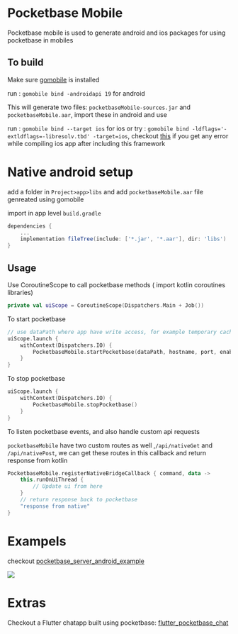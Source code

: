 # Pocketbase Mobile

Pocketbase mobile is used to generate android and ios packages for using pocketbase in mobiles


## To build

Make sure [gomobile](https://pkg.go.dev/golang.org/x/mobile/cmd/gomobile) is installed 

run :  `gomobile bind -androidapi 19` for android

This will generate two files: `pocketbaseMobile-sources.jar` and `pocketbaseMobile.aar`, import these in android and use

run : `gomobile bind --target ios` for ios
or try : `gomobile bind -ldflags='-extldflags=-libresolv.tbd' -target=ios`, checkout [this](https://github.com/golang/go/issues/58416) if you get any error while compiling ios app after including this framework

# Native android setup

add a folder in `Project>app>libs` and add `pocketbaseMobile.aar` file genreated using gomobile

import in app level `build.gradle`

```gradle
dependencies {
    ...
    implementation fileTree(include: ['*.jar', '*.aar'], dir: 'libs')
}
```

## Usage

Use CoroutineScope to call pocketbase methods ( import kotlin coroutines libraries)

```kotlin
private val uiScope = CoroutineScope(Dispatchers.Main + Job())
```

To start pocketbase

```kotlin
// use dataPath where app have write access, for example temporary cache path `context.cacheDir.absolutePath` or filePath
uiScope.launch {
    withContext(Dispatchers.IO) {
        PocketbaseMobile.startPocketbase(dataPath, hostname, port, enableApiLogs)
    }
}
```

To stop pocketbase

```kotlin
uiScope.launch {
    withContext(Dispatchers.IO) {
        PocketbaseMobile.stopPocketbase()
    }
}
```

To listen pocketbase events, and also handle custom api requests

`pocketbaseMobile` have two custom routes as well ,`/api/nativeGet` and `/api/nativePost`, we can
get these routes in this callback and return response from kotlin

```kotlin
PocketbaseMobile.registerNativeBridgeCallback { command, data ->
    this.runOnUiThread {
        // Update ui from here
    }
    // return response back to pocketbase
    "response from native"
}
```

# Exampels

checkout [pocketbase_server_android_example](https://github.com/rohitsangwan01/pocketbase_server_android_example)

![](https://github.com/rohitsangwan01/pocketbase_mobile/assets/59526499/ff2c277a-bc9e-456c-b089-42fd264f61e3)


# Extras

Checkout a Flutter chatapp built using pocketbase: [flutter_pocketbase_chat](https://github.com/rohitsangwan01/flutter_pocketbase_chat)


